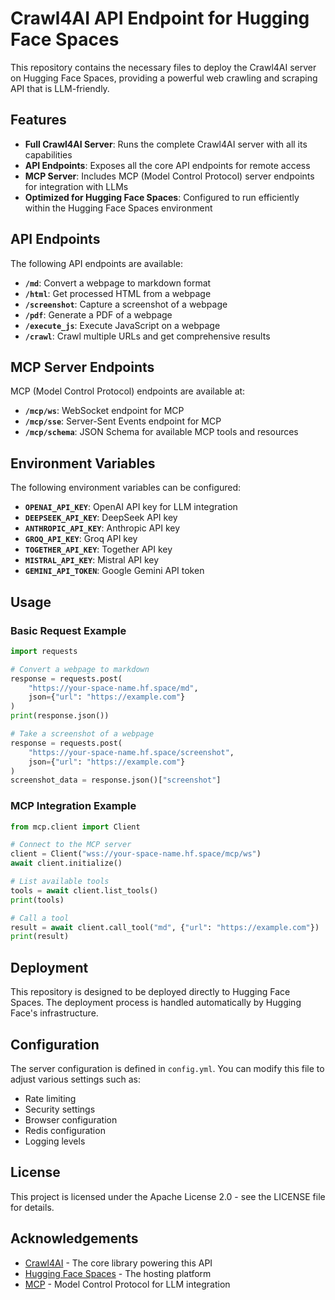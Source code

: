 # Crawl4AI API Endpoint for Hugging Face Spaces

This repository contains the necessary files to deploy the Crawl4AI server on Hugging Face Spaces, providing a powerful web crawling and scraping API that is LLM-friendly.

## Features

- **Full Crawl4AI Server**: Runs the complete Crawl4AI server with all its capabilities
- **API Endpoints**: Exposes all the core API endpoints for remote access
- **MCP Server**: Includes MCP (Model Control Protocol) server endpoints for integration with LLMs
- **Optimized for Hugging Face Spaces**: Configured to run efficiently within the Hugging Face Spaces environment

## API Endpoints

The following API endpoints are available:

- **`/md`**: Convert a webpage to markdown format
- **`/html`**: Get processed HTML from a webpage
- **`/screenshot`**: Capture a screenshot of a webpage
- **`/pdf`**: Generate a PDF of a webpage
- **`/execute_js`**: Execute JavaScript on a webpage
- **`/crawl`**: Crawl multiple URLs and get comprehensive results

## MCP Server Endpoints

MCP (Model Control Protocol) endpoints are available at:

- **`/mcp/ws`**: WebSocket endpoint for MCP
- **`/mcp/sse`**: Server-Sent Events endpoint for MCP
- **`/mcp/schema`**: JSON Schema for available MCP tools and resources

## Environment Variables

The following environment variables can be configured:

- **`OPENAI_API_KEY`**: OpenAI API key for LLM integration
- **`DEEPSEEK_API_KEY`**: DeepSeek API key
- **`ANTHROPIC_API_KEY`**: Anthropic API key
- **`GROQ_API_KEY`**: Groq API key
- **`TOGETHER_API_KEY`**: Together API key
- **`MISTRAL_API_KEY`**: Mistral API key
- **`GEMINI_API_TOKEN`**: Google Gemini API token

## Usage

### Basic Request Example

```python
import requests

# Convert a webpage to markdown
response = requests.post(
    "https://your-space-name.hf.space/md",
    json={"url": "https://example.com"}
)
print(response.json())

# Take a screenshot of a webpage
response = requests.post(
    "https://your-space-name.hf.space/screenshot",
    json={"url": "https://example.com"}
)
screenshot_data = response.json()["screenshot"]
```

### MCP Integration Example

```python
from mcp.client import Client

# Connect to the MCP server
client = Client("wss://your-space-name.hf.space/mcp/ws")
await client.initialize()

# List available tools
tools = await client.list_tools()
print(tools)

# Call a tool
result = await client.call_tool("md", {"url": "https://example.com"})
print(result)
```

## Deployment

This repository is designed to be deployed directly to Hugging Face Spaces. The deployment process is handled automatically by Hugging Face's infrastructure.

## Configuration

The server configuration is defined in `config.yml`. You can modify this file to adjust various settings such as:

- Rate limiting
- Security settings
- Browser configuration
- Redis configuration
- Logging levels

## License

This project is licensed under the Apache License 2.0 - see the LICENSE file for details.

## Acknowledgements

- [Crawl4AI](https://github.com/buizmanager/crawl4ai) - The core library powering this API
- [Hugging Face Spaces](https://huggingface.co/spaces) - The hosting platform
- [MCP](https://github.com/microsoft/mcp) - Model Control Protocol for LLM integration